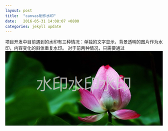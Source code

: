 ```yaml
---
layout: post
title:  "canvas制作水印"
date:   2016-05-31 14:08:07 +0800
categories: jekyll update
---
```

项目开发中目前遇到的水印有三种情况：单独的文字显示，背景透明的图片作为水印，内容变化的斜体重复水印。
对于前两种情况，只需要通过
![image]


[image]:/public/img/水平.png